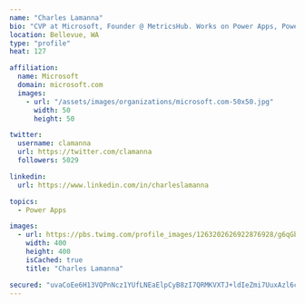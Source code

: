 ```yaml
---
name: "Charles Lamanna"
bio: "CVP at Microsoft, Founder @ MetricsHub. Works on Power Apps, Power Automate, Power Virtual Agent, Common Data Service and Dynamics 365."
location: Bellevue, WA
type: "profile"
heat: 127

affiliation:
  name: Microsoft
  domain: microsoft.com
  images:
    - url: "/assets/images/organizations/microsoft.com-50x50.jpg"
      width: 50
      height: 50

twitter:
  username: clamanna
  url: https://twitter.com/clamanna
  followers: 5029

linkedin:
  url: https://www.linkedin.com/in/charleslamanna

topics:
  - Power Apps

images:
  - url: https://pbs.twimg.com/profile_images/1263202626922876928/g6qGbHZ-_400x400.jpg
    width: 400
    height: 400
    isCached: true
    title: "Charles Lamanna"

secured: "uvaCoEe6H13VQPnNcz1YUfLNEaElpCyB8zI7QRMKVXTJ+ldIeZmi7UuxAzl6cE8b6tmT36YzXHa5ArvmQXj3Q8xC01szzb/drd/h2Ndj6vh6aU4oKQl2wG14vhtsUh31I914OBMdvCsWED8LYXANeIZnXqGEOatTwiZ993lSkjy3kCEMUagv5ePvvIuwB5uNVsd1lKabXkk+4iBNPa6XAnNTEv7SeDgpenoPoHWd9mAVnFi2ThCC3nr6KL9rEHQ7niYJHxeQBn2AZ9oDZ3zNHDpbDnI23Al3+LaUMJZFGi5GL6arRfcygGLU5PerGcffTZmn/clNGr7HEZZGan7f5iznHHbadTFBjTdFX1RNUMvaZCnwTsh7SnTpAb+hmSv2PvtptUeA1boc/kM/2S/d+gCQk5bQXGm8UCxVbwBvX6k=;BSipqzI2s0dHrSElaqZyYQ=="
---
```


